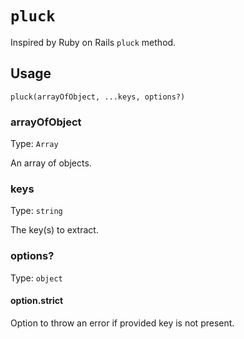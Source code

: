 # `pluck`

Inspired by Ruby on Rails `pluck` method.

## Usage

```
pluck(arrayOfObject, ...keys, options?)
```

### arrayOfObject

Type: `Array`

An array of objects.

### keys

Type: `string`

The key(s) to extract.

### options?

Type: `object`

#### option.strict

Option to throw an error if provided key is not present.
